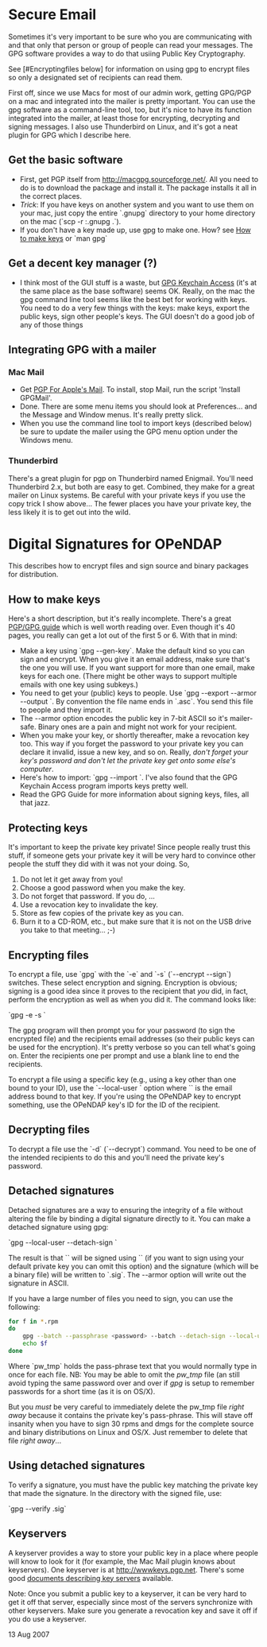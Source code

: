 # Secure Email

Sometimes it's very important to be sure who you are communicating with
and that only that person or group of people can read your messages. The
GPG software provides a way to do that usiing Public Key Cryptography.

See \[#Encryptingfiles below\] for information on using gpg to encrypt
files so only a designated set of recipients can read them.

First off, since we use Macs for most of our admin work, getting GPG/PGP
on a mac and integrated into the mailer is pretty important. You can use
the gpg software as a command-line tool, too, but it's nice to have its
function integrated into the mailer, at least those for encrypting,
decrypting and signing messages. I also use Thunderbird on Linux, and
it's got a neat plugin for GPG which I describe here.

## Get the basic software

- First, get PGP itself from <http://macgpg.sourceforge.net/>. All you
  need to do is to download the package and install it. The package
  installs it all in the correct places.
- *Trick*: If you have keys on another system and you want to use them
  on your mac, just copy the entire \`.gnupg\` directory to your home
  directory on the mac (\`scp -r <machine>:.gnupg .\`).
- If you don't have a key made up, use gpg to make one. How? see [How to
  make
  keys](http://scm.opendap.org:8090/trac/wiki/SecureEmail#Howtomakekeys)
  or \`man gpg\`

## Get a decent key manager (?)

- I think most of the GUI stuff is a waste, but [GPG Keychain
  Access](http://macgpg.sourceforge.net/) (it's at the same place as the
  base software) seems OK. Really, on the mac the gpg command line tool
  seems like the best bet for working with keys. You need to do a very
  few things with the keys: make keys, export the public keys, sign
  other people's keys. The GUI doesn't do a good job of any of those
  things

## Integrating GPG with a mailer

### Mac Mail

- Get [PGP For Apple's
  Mail](http://www.sente.ch/software/GPGMail/English.lproj/GPGMail.html#Download).
  To install, stop Mail, run the script 'Install GPGMail'.
- Done. There are some menu items you should look at Preferences... and
  the Message and Window menus. It's really pretty slick.
- When you use the command line tool to import keys (described below) be
  sure to update the mailer using the GPG menu option under the Windows
  menu.

### Thunderbird

There's a great plugin for pgp on Thunderbird named Enigmail. You'll
need Thunderbird 2.x, but both are easy to get. Combined, they make for
a great mailer on Linux systems. Be careful with your private keys if
you use the copy trick I show above... The fewer places you have your
private key, the less likely it is to get out into the wild.

# Digital Signatures for OPeNDAP

This describes how to encrypt files and sign source and binary packages
for distribution.

## How to make keys

Here's a short description, but it's really incomplete. There's a great
[PGP/GPG guide](http://www.gnupg.org/gph/en/manual.html) which is well
worth reading over. Even though it's 40 pages, you really can get a lot
out of the first 5 or 6. With that in mind:

- Make a key using \`gpg --gen-key\`. Make the default kind so you can
  sign and encrypt. When you give it an email address, make sure that's
  the one you will use. If you want support for more than one email,
  make keys for each one. (There might be other ways to support multiple
  emails with one key using subkeys.)
- You need to get your (public) keys to people. Use \`gpg --export
  --armor --output <filename> <email for key>\`. By convention the file
  name ends in \`.asc\`. You send this file to people and they import
  it.
- The --armor option encodes the public key in 7-bit ASCII so it's
  mailer-safe. Binary ones are a pain and might not work for your
  recipient.
- When you make your key, or shortly thereafter, make a revocation key
  too. This way if you forget the password to your private key you can
  declare it invalid, issue a new key, and so on. Really, *don't forget
  your key's password and don't let the private key get onto some else's
  computer*.
- Here's how to import: \`gpg --import <file>\`. I've also found that
  the GPG Keychain Access program imports keys pretty well.
- Read the GPG Guide for more information about signing keys, files, all
  that jazz.

## Protecting keys

It's important to keep the private key private! Since people really
trust this stuff, if someone gets your private key it will be very hard
to convince other people the stuff they did with it was not your doing.
So,

1.  Do not let it get away from you!
2.  Choose a good password when you make the key.
3.  Do not forget that password. If you do, ...
4.  Use a revocation key to invalidate the key.
5.  Store as few copies of the private key as you can.
6.  Burn it to a CD-ROM, etc., but make sure that it is not on the USB
    drive you take to that meeting... ;-)

## Encrypting files

To encrypt a file, use \`gpg\` with the \`-e\` and \`-s\` (\`--encrypt
--sign\`) switches. These select encryption and signing. Encryption is
obvious; signing is a good idea since it proves to the recipient that
*you* did, in fact, perform the encryption as well as when you did it.
The command looks like:

\`gpg -e -s <filename>\`

The gpg program will then prompt you for your password (to sign the
encrypted file) and the recipients email addresses (so their public keys
can be used for the encryption). It's pretty verbose so you can tell
what's going on. Enter the recipients one per prompt and use a blank
line to end the recipients.

To encrypt a file using a specific key (e.g., using a key other than one
bound to your ID), use the \`--local-user <key ID>\` option where
\`<key ID>\` is the email address bound to that key. If you're using the
OPeNDAP key to encrypt something, use the OPeNDAP key's ID for the ID of
the recipient.

## Decrypting files

To decrypt a file use the \`-d\` (\`--decrypt\`) command. You need to be
one of the intended recipients to do this and you'll need the private
key's password.

## Detached signatures

Detached signatures are a way to ensuring the integrity of a file
without altering the file by binding a digital signature directly to it.
You can make a detached signature using gpg:

\`gpg --local-user <key ID> --detach-sign <file>\`

The result is that \`<file>\` will be signed using \`<key ID>\` (if you
want to sign using your default private key you can omit this option)
and the signature (which will be a binary file) will be written to
\`<file>.sig\`. The --armor option will write out the signature in
ASCII.

If you have a large number of files you need to sign, you can use the
following:

``` bash
for f in *.rpm
do
    gpg --batch --passphrase <password> --batch --detach-sign --local-user security@opendap.org $f
    echo $f
done
```

Where \`pw_tmp\` holds the pass-phrase text that you would normally type
in once for each file. NB: You may be able to omit the *pw_tmp* file (an
still avoid typing the same password over and over if *gpg* is setup to
remember passwords for a short time (as it is on OS/X).

But you *must* be very careful to immediately delete the pw_tmp file
*right away* because it contains the private key's pass-phrase. This
will stave off insanity when you have to sign 30 rpms and dmgs for the
complete source and binary distributions on Linux and OS/X. Just
remember to delete that file *right away*...

## Using detached signatures

To verify a signature, you must have the public key matching the private
key that made the signature. In the directory with the signed file, use:

\`gpg --verify <file>.sig\`

## Keyservers

A keyserver provides a way to store your public key in a place where
people will know to look for it (for example, the Mac Mail plugin knows
about keyservers). One keyserver is at <http://wwwkeys.pgp.net>. There's
some good [documents describing key
servers](http://www.rossde.com/PGP/pgp_keyserv.html) available.

Note: Once you submit a public key to a keyserver, it can be very hard
to get it off that server, especially since most of the servers
synchronize with other keyservers. Make sure you generate a revocation
key and save it off if you do use a keyserver.

13 Aug 2007